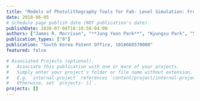 ```yaml
---
title: "Models of Photolithography Tools for Fab- Level Simulation: From Affine to Flow Line"
date: 2018-06-05
# Schedule page publish date (NOT publication's date).
publishDate: 2020-07-08T18:10:58-04:00
authors: ["James R. Morrison", "**Jung Yeon Park**", "Kyungsu Park", "Sang Yoon Bae"]
publication_types: ["8"]
publication: "South Korea Patent Office, 1018668570000"
featured: false

# Associated Projects (optional).
#   Associate this publication with one or more of your projects.
#   Simply enter your project's folder or file name without extension.
#   E.g. `internal-project` references `content/project/internal-project/index.md`.
#   Otherwise, set `projects: []`.
projects: []
---
```

